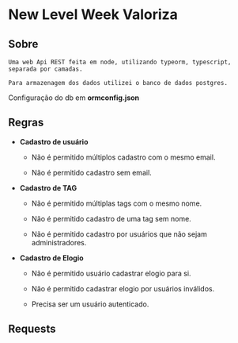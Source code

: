 # New Level Week Valoriza

## Sobre
    Uma web Api REST feita em node, utilizando typeorm, typescript, separada por camadas.

    Para armazenagem dos dados utilizei o banco de dados postgres. 
 Configuração do db em **ormconfig.json**


## Regras

* **Cadastro de usuário**

    * Não é permitido múltiplos cadastro com o mesmo email.

    * Não é permitido cadastro sem email.

* **Cadastro de TAG**

    * Não é permitido múltiplas tags com o mesmo nome.

    * Não é permitido cadastro de uma tag sem nome.

    * Não é permitido cadastro por usuários que não sejam administradores.

* **Cadastro de Elogio**

    * Não é permitido usuário cadastrar elogio para si.

    * Não é permitido cadastrar elogio por usuários inválidos.

    * Precisa ser um usuário autenticado.

## Requests







